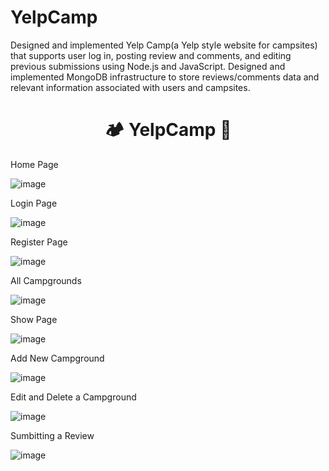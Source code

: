 # YelpCamp
Designed and implemented Yelp Camp(a Yelp style website for campsites) that supports user log in, posting review and comments, and editing previous submissions using Node.js and JavaScript. Designed and implemented MongoDB infrastructure to store reviews/comments data and relevant information associated with users and campsites.
<div align="center">
  <h1>🏕️ YelpCamp 🌲</h1>
</div>
Home Page

![image](https://user-images.githubusercontent.com/73538719/114265389-21691600-9a23-11eb-8841-568a46e16284.png)


Login Page

![image](https://user-images.githubusercontent.com/73538719/114261441-2ae78380-9a0d-11eb-9b2d-1c69cccd7290.png)


Register Page

![image](https://user-images.githubusercontent.com/73538719/114265389-21691600-9a23-11eb-8841-568a46e16284.png)


All Campgrounds

![image](https://user-images.githubusercontent.com/73538719/114261441-2ae78380-9a0d-11eb-9b2d-1c69cccd7290.png)

Show Page

![image](https://user-images.githubusercontent.com/73538719/114265389-21691600-9a23-11eb-8841-568a46e16284.png)


Add New Campground

![image](https://user-images.githubusercontent.com/73538719/114261441-2ae78380-9a0d-11eb-9b2d-1c69cccd7290.png)


Edit and Delete a Campground

![image](https://user-images.githubusercontent.com/73538719/114265389-21691600-9a23-11eb-8841-568a46e16284.png)


Sumbitting a Review

![image](https://user-images.githubusercontent.com/73538719/114261441-2ae78380-9a0d-11eb-9b2d-1c69cccd7290.png)





